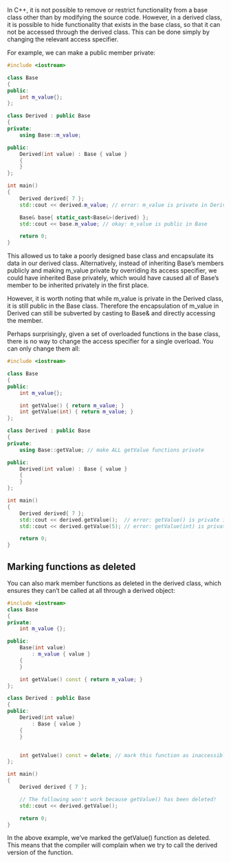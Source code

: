 In C++, it is not possible to remove or restrict functionality from a base class other than by modifying the source code. However, in a derived class, it is possible to hide functionality that exists in the base class, so that it can not be accessed through the derived class. This can be done simply by changing the relevant access specifier.

For example, we can make a public member private:

```c++
#include <iostream>

class Base
{
public:
	int m_value{};
};

class Derived : public Base
{
private:
	using Base::m_value;

public:
	Derived(int value) : Base { value }
	{
	}
};

int main()
{
	Derived derived{ 7 };
	std::cout << derived.m_value; // error: m_value is private in Derived

	Base& base{ static_cast<Base&>(derived) };
	std::cout << base.m_value; // okay: m_value is public in Base

	return 0;
}
```

This allowed us to take a poorly designed base class and encapsulate its data in our derived class. Alternatively, instead of inheriting Base’s members publicly and making m_value private by overriding its access specifier, we could have inherited Base privately, which would have caused all of Base’s member to be inherited privately in the first place.

However, it is worth noting that while m_value is private in the Derived class, it is still public in the Base class. Therefore the encapsulation of m_value in Derived can still be subverted by casting to Base& and directly accessing the member.

Perhaps surprisingly, given a set of overloaded functions in the base class, there is no way to change the access specifier for a single overload. You can only change them all:

```c++
#include <iostream>

class Base
{
public:
	int m_value{};

    int getValue() { return m_value; }
    int getValue(int) { return m_value; }
};

class Derived : public Base
{
private:
	using Base::getValue; // make ALL getValue functions private

public:
	Derived(int value) : Base { value }
	{
	}
};

int main()
{
	Derived derived{ 7 };
	std::cout << derived.getValue();  // error: getValue() is private in Derived
	std::cout << derived.getValue(5); // error: getValue(int) is private in Derived

	return 0;
}
```

## Marking functions as deleted

You can also mark member functions as deleted in the derived class, which ensures they can’t be called at all through a derived object:

```c++
#include <iostream>
class Base
{
private:
	int m_value {};

public:
	Base(int value)
		: m_value { value }
	{
	}

	int getValue() const { return m_value; }
};

class Derived : public Base
{
public:
	Derived(int value)
		: Base { value }
	{
	}


	int getValue() const = delete; // mark this function as inaccessible
};

int main()
{
	Derived derived { 7 };

	// The following won't work because getValue() has been deleted!
	std::cout << derived.getValue();

	return 0;
}
```

In the above example, we’ve marked the getValue() function as deleted. This means that the compiler will complain when we try to call the derived version of the function.